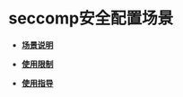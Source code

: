 # seccomp安全配置场景<a name="ZH-CN_TOPIC_0184808146"></a>

-   **[场景说明](场景说明-9.md)**  

-   **[使用限制](使用限制-10.md)**  

-   **[使用指导](使用指导-11.md)**  



